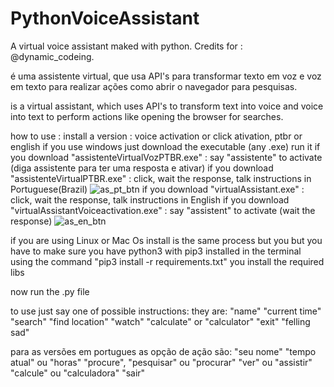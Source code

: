 # PythonVoiceAssistant
A virtual voice assistant maked with python. Credits for : @dynamic_codeing.


é uma assistente virtual, que usa API's para transformar texto em voz e voz em texto para realizar ações como abrir o navegador para pesquisas.

is a virtual assistant, which uses API's to transform text into voice and voice into text to perform actions like opening the browser for searches.


how to use :
install a version : voice activation or click ativation, ptbr or english
if you use windows just download the executable (any .exe)
run it
if you download "assistenteVirtualVozPTBR.exe" : say "assistente" to activate (diga assistente para ter uma resposta e ativar)
if you download "assistenteVirtualPTBR.exe" : click, wait the response, talk instructions in Portuguese(Brazil)
![as_pt_btn](https://user-images.githubusercontent.com/53917092/79047148-5281f100-7beb-11ea-9ee0-b91e937d9df3.png)
if you download "virtualAssistant.exe" : click, wait the response, talk instructions in English
if you download "virtualAssistantVoiceactivation.exe" : say "assistent" to activate (wait the response)
![as_en_btn](https://user-images.githubusercontent.com/53917092/79047147-51e95a80-7beb-11ea-8d87-02bd9c204bc3.png)

if you are using Linux or Mac Os install is the same process but you but you have to make sure you have python3 with pip3 installed
in the terminal using the command "pip3 install -r requirements.txt" you install the required libs

now run the .py file 

to use just say one of possible instructions:
they are:
  "name"
  "current time"
  "search"
  "find location"
  "watch"
  "calculate" or "calculator"
  "exit"
  "felling sad"
  
para as versões em portugues as opção de ação são:
  "seu nome"
  "tempo atual" ou "horas"
  "procure", "pesquisar" ou "procurar"
  "ver" ou "assistir"
  "calcule" ou "calculadora"
  "sair"
 
 
  
